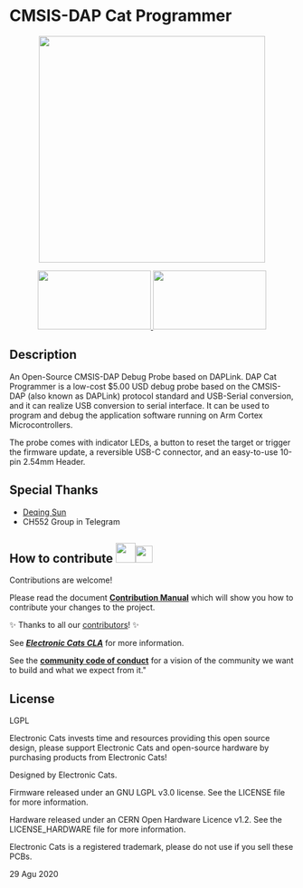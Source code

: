 # CMSIS-DAP Cat Programmer

<a href="https://github.com/ElectronicCats/DAP-Cat-Programmer/wiki">
  <p align="center">
  <img src="https://github.com/ElectronicCats/DAP-Cat-Programmer/assets/122187221/5ca5f7fd-8bab-4b82-ac6a-359b82d94f0f" height="400" />
    </p>
</a>

<p align=center>
<a href="https://electroniccats.com/store/dapcat/">
  <img src="https://github.com/ElectronicCats/DAP-Cat-Programmer/assets/122187221/d6df8526-4942-40d9-8ea7-b41e3507282c" width="200" height="104" />
</a>
<a href="https://github.com/ElectronicCats/DAP-Cat-Programmer/wiki">
  <img src="https://github.com/ElectronicCats/DAP-Cat-Programmer/assets/122187221/6788e188-7855-46f6-bc71-83a8702489f7" width="200" height="104" />
</a>
</p>

## Description
An Open-Source CMSIS-DAP Debug Probe based on DAPLink. DAP Cat Programmer is a low-cost $5.00 USD debug probe based on the CMSIS-DAP (also known as DAPLink) protocol standard and USB-Serial conversion, and it can realize USB conversion to serial interface. It can be used to program and debug the application software running on Arm Cortex Microcontrollers.

The probe comes with indicator LEDs, a button to reset the target or trigger the firmware update, a reversible USB-C connector, and an easy-to-use 10-pin 2.54mm Header.

## Special Thanks

- [Deqing Sun](https://github.com/DeqingSun)
- CH552 Group in Telegram

## How to contribute <img src="https://electroniccats.com/wp-content/uploads/2018/01/fav.png" height="35"><img src="https://raw.githubusercontent.com/gist/ManulMax/2d20af60d709805c55fd784ca7cba4b9/raw/bcfeac7604f674ace63623106eb8bb8471d844a6/github.gif" height="30">
 Contributions are welcome! 

Please read the document  [**Contribution Manual**](https://github.com/ElectronicCats/electroniccats-cla/blob/main/electroniccats-contribution-manual.md)  which will show you how to contribute your changes to the project.

✨ Thanks to all our [contributors](https://github.com/ElectronicCats/Cat-Sink/graphs/contributors)! ✨

See [**_Electronic Cats CLA_**](https://github.com/ElectronicCats/electroniccats-cla/blob/main/electroniccats-cla.md) for more information.

See the  [**community code of conduct**](https://github.com/ElectronicCats/electroniccats-cla/blob/main/electroniccats-community-code-of-conduct.md) for a vision of the community we want to build and what we expect from it."			


## License
LGPL

Electronic Cats invests time and resources providing this open source design, please support Electronic Cats and open-source hardware by purchasing products from Electronic Cats!

Designed by Electronic Cats.

Firmware released under an GNU LGPL v3.0 license. See the LICENSE file for more information.

Hardware released under an CERN Open Hardware Licence v1.2. See the LICENSE_HARDWARE file for more information.

Electronic Cats is a registered trademark, please do not use if you sell these PCBs.

29 Agu 2020
